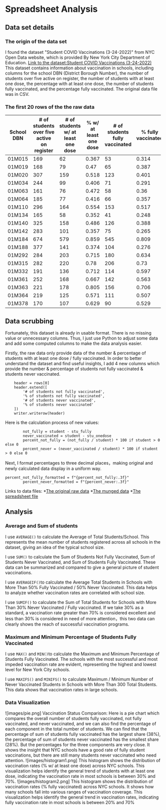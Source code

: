 # Spreadsheet Analysis
## Data set details

### The origin of the data set 
I found the dataset "Student COVID Vaccinations (3-24-2022)" from NYC Open Data website, which is provided By New York City Department of Education. 
[Link to the dataset:Student COVID Vaccinations (3-24-2022)](https://data.cityofnewyork.us/Education/Student-COVID-Vaccinations-3-24-2022-/q5xz-reje/data_preview)
This dataset contains information about vaccination in schools, including columns for the school DBN (District Borough Number), the number of students over five active on register, the number of students with at least one dose, the percentage with at least one dose, the number of students fully vaccinated, and the percentage fully vaccinated. The original data file was in CSV.

### The first 20 rows of the the raw data
| School DBN | # of students over five active on register | # of students w/ at least one dose | % w/ at least one dose | # of students fully vaccinated | % fully vaccinated |
|------------|--------------------------------------------|------------------------------------|------------------------|--------------------------------|--------------------|
| 01M015     | 169                                        | 62                                 | 0.367                  | 53                             | 0.314              |
| 01M019     | 168                                        | 79                                 | 0.47                   | 65                             | 0.387              |
| 01M020     | 307                                        | 159                                | 0.518                  | 123                            | 0.401              |
| 01M034     | 244                                        | 99                                 | 0.406                  | 71                             | 0.291              |
| 01M063     | 161                                        | 76                                 | 0.472                  | 58                             | 0.36               |
| 01M064     | 185                                        | 77                                 | 0.416                  | 66                             | 0.357              |
| 01M110     | 296                                        | 164                                | 0.554                  | 153                            | 0.517              |
| 01M134     | 165                                        | 58                                 | 0.352                  | 41                             | 0.248              |
| 01M140     | 325                                        | 158                                | 0.486                  | 126                            | 0.388              |
| 01M142     | 283                                        | 101                                | 0.357                  | 75                             | 0.265              |
| 01M184     | 674                                        | 579                                | 0.859                  | 545                            | 0.809              |
| 01M188     | 377                                        | 141                                | 0.374                  | 104                            | 0.276              |
| 01M292     | 284                                        | 203                                | 0.715                  | 180                            | 0.634              |
| 01M315     | 282                                        | 220                                | 0.78                   | 206                            | 0.73               |
| 01M332     | 191                                        | 136                                | 0.712                  | 114                            | 0.597              |
| 01M361     | 252                                        | 168                                | 0.667                  | 142                            | 0.563              |
| 01M363     | 221                                        | 178                                | 0.805                  | 156                            | 0.706              |
| 01M364     | 219                                        | 125                                | 0.571                  | 111                            | 0.507              |
| 01M378     | 170                                        | 107                                | 0.629                  | 90                             | 0.529              |


## Data scrubbing
Fortunately, this dataset is already in usable format. There is no missing value or unnecessary columns. Thus, I just use Python to adjust some data and add some computed columns to make the data analysis easier.

Firstly, the raw data only provide data of the number & percentage of students with at least one dose / fully vaccinated. In order to better understand the dataset and find useful insights, I add 4 new columns which provide the number & percentage of students not fully vaccinated & students never vaccinated. 
```
    header = rows[0]
    header.extend([
        '# of students not fully vaccinated', 
        '% of students not fully vaccinated', 
        '# of students never vaccinated', 
        '% of students never vaccinated'
    ])
    writer.writerow(header)
```
Here is the calculation process of new values:
```
        not_fully = student - stu_fully
        never_vaccinated = student - stu_onedose
        percent_not_fully = (not_fully / student) * 100 if student > 0 else 0
        percent_never = (never_vaccinated / student) * 100 if student > 0 else 0
```
Next, I format percentages to three decimal places，making original and newly calculated data display in a uniform way.
```
percent_not_fully_formatted = f"{percent_not_fully:.3f}"
        percent_never_formatted = f"{percent_never:.3f}"
```

Links to data files:
*[The original raw data](data/raw_data.csv)
*[The munged data](data/clean_data.csv) 
*[The spreadsheet file](data/clean_data.xlsx)

## Analysis
### Average and Sum of students
I use `AVERAGE()` to calculate the Average of Total Students/School. This represents the mean number of students registered across all schools in the dataset, giving an idea of the typical school size.

I use `SUM()` to calculate the Sum of Students Not Fully Vaccinated, Sum of Students Never Vaccinated, and Sum of Students Fully Vaccinated. These data can be summarized and compared to give a general picture of student vaccinations.

I use `AVERAGEIF()`to calculate the Average Total Students in Schools with More Than 50% Fully Vaccinated / 50% Never Vaccinated. This data helps to analyze whether vaccination rates are correlated with school size.

I use `SUMIF()` to calculate the Sum of Total Students for Schools with More Than 30% Never Vaccinated / Fully vaccinated. If we take 30% as a standard, a vaccination rate greater than 70% is considered excellent and less than 30% is considered in need of more attention，this two data can clearly shows the reach of successful vaccination programs.

### Maximum and Minimum Percentage of Students Fully Vaccinated
I use `MAX()` and `MIN()`to calculate the Maximum and Minimum Percentage of Students Fully Vaccinated. The schools with the most successful and most impeded vaccination rate are evident, representing the highest and lowest level for New York City schools.

I use `MAXIFS()` and `MINIFS()` to calculate Maximum / Minimum Number of Never Vaccinated Students in Schools with More Than 300 Total Students. This data shows that vaccination rates in large schools.

### Data Visualization
![images/pie.png]
Vaccination Status Comparison: Here is a pie chart which compares the overall number of students fully vaccinated, not fully vaccinated, and never vaccinated, and we can also find the percentage of each component in the total number of students. We can find that the percentage of sum of students fully vaccinated has the largest share (38%), the percentage of sum of students never vaccinated has the smallest share (28%). But the percentages for the three components are very close. It shows the insight that NYC schools have a good rate of fully student vaccinations, but there are still many students never vaccinated who need attention.
![images/histogram1.png]
This histogram shows the distribution of vaccination rates (% w/ at least one dose) across NYC schools. This visualization helps identify the general trend of students with at least one dose, indicating the vaccination rate in most schools is between 30% and 70%.
![images/histogram2.png]
This histogram shows the distribution of vaccination rates (% fully vaccinated) across NYC schools. It shows how many schools fall into various ranges of vaccination coverage. This visualization helps identify the general trend in vaccination rates, indicating fully vaccination rate in most schools is between 20% and 70%